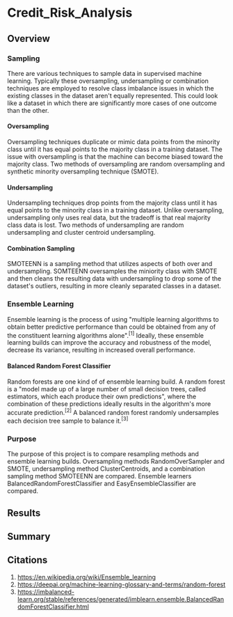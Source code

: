 # Credit_Risk_Analysis
## Overview
### Sampling
There are various techniques to sample data in supervised machine learning. Typically these oversampling, undersampling or combination techniques are employed to resolve class imbalance issues in which the existing classes in the dataset aren't equally represented. This could look like a dataset in which there are significantly more cases of one outcome than the other.
#### Oversampling
Oversampling techniques duplicate or mimic data points from the minority class until it has equal points to the majority class in a training dataset. The issue with oversampling is that the machine can become biased toward the majority class. Two methods of oversampling are random oversampling and synthetic minority oversampling technique (SMOTE).
#### Undersampling
Undersampling techniques drop points from the majority class until it has equal points to the minority class in a training dataset. Unlike oversampling, undersampling only uses real data, but the tradeoff is that real majority class data is lost. Two methods of undersampling are random undersampling and cluster centroid undersampling.
#### Combination Sampling
SMOTEENN is a sampling method that utilizes aspects of both over and undersampling. SOMTEENN oversamples the miniority class with SMOTE and then cleans the resulting data with undersampling to drop some of the dataset's outliers, resulting in more cleanly separated classes in a dataset.
### Ensemble Learning
Ensemble learning is the process of using "multiple learning algorithms to obtain better predictive performance than could be obtained from any of the constituent learning algorithms alone".<sup>[1]</sup> Ideally, these ensemble learning builds can improve the accuracy and robustness of the model, decrease its variance, resulting in increased overall performance.
#### Balanced Random Forest Classifier
Random forests are one kind of of ensemble learning build. A random forest is a "model made up of a large number of small decision trees, called estimators, which each produce their own predictions", where the combination of these predictions ideally results in the algorithm's more accurate prediction.<sup>[2]</sup> A balanced random forest randomly undersamples each decision tree sample to balance it.<sup>[3]</sup>
### Purpose
The purpose of this project is to compare resampling methods and ensemble learning builds. Oversampling methods RandomOverSampler and SMOTE, undersampling method ClusterCentroids, and a combination sampling method SMOTEENN are compared. Ensemble learners BalancedRandomForestClassifier and EasyEnsembleClassifier are compared.
## Results
## Summary
## Citations
1. https://en.wikipedia.org/wiki/Ensemble_learning
2. https://deepai.org/machine-learning-glossary-and-terms/random-forest
3. https://imbalanced-learn.org/stable/references/generated/imblearn.ensemble.BalancedRandomForestClassifier.html
